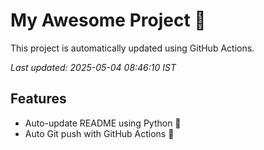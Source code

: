 # My Awesome Project 🚀

This project is automatically updated using GitHub Actions.

_Last updated: 2025-05-04 08:46:10 IST_

## Features
- Auto-update README using Python 🐍
- Auto Git push with GitHub Actions 🤖
